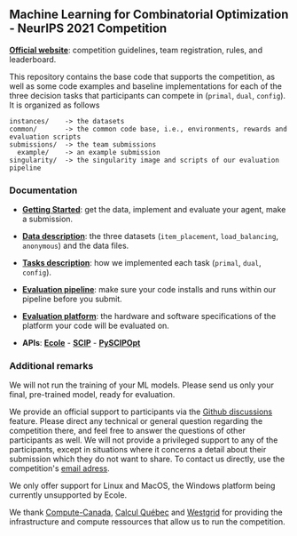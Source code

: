 ## Machine Learning for Combinatorial Optimization - NeurIPS 2021 Competition

**[Official website](https://www.ecole.ai/2021/ml4co-competition/)**: competition guidelines, team registration, rules, and leaderboard.


This repository contains the base code that supports the competition, as well as
some code examples and baseline implementations for each of the three decision tasks
that participants can compete in (`primal`, `dual`, `config`). It is organized as follows
```
instances/    -> the datasets
common/       -> the common code base, i.e., environments, rewards and evaluation scripts
submissions/  -> the team submissions
  example/    -> an example submission
singularity/  -> the singularity image and scripts of our evaluation pipeline
```

### Documentation

 - **[Getting Started](START.md)**: get the data, implement and evaluate your agent, make a submission.

 - **[Data description](DATA.md)**: the three datasets (`item_placement`, `load_balancing`, `anonymous`) and the data files.

 - **[Tasks description](TASKS.md)**: how we implemented each task (`primal`, `dual`, `config`).

 - **[Evaluation pipeline](PIPELINE.md)**: make sure your code installs and runs within our pipeline before you submit.

 - **[Evaluation platform](PLATFORM.md)**: the hardware and software specifications of the platform your code will be evaluated on.

 - **APIs**: **[Ecole](https://doc.ecole.ai/)** - **[SCIP](https://scipopt.org/doc/html/)** - **[PySCIPOpt](https://scipopt.github.io/PySCIPOpt/docs/html/)**

### Additional remarks

We will not run the training of your ML models. Please send us
only your final, pre-trained model, ready for evaluation.

We provide an official support to participants via the
[Github discussions](https://github.com/ds4dm/ml4co-competition/discussions)
feature. Please direct any technical or general question
regarding the competition there, and feel free to answer
the questions of other participants as well. We will not provide a
privileged support to any of the participants, except in situations where
it concerns a detail about their submission which they do not want to share.
To contact us directly, use the competition's [email adress](mailto:ml4co.competition@gmail.com
).

We only offer support for Linux and MacOS, the Windows platform being
currently unsupported by Ecole.

We thank [Compute-Canada](https://www.computecanada.ca/), [Calcul Québec](https://www.calculquebec.ca/en/) and
[Westgrid](https://www.westgrid.ca/) for providing the infrastructure and compute ressources that allow us to
run the competition.
